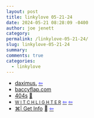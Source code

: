 ```yaml
---
layout: post
title: linkylove 05-21-24
date: 2024-05-21 08:28:09 -0400
author: joe jenett
category: 
permalink: /linkylove-05-21-24/
slug: linkylove-05-21-24
summary: 
comments: true
categories:
  - linkylove
---
```

<ul class="linkylove">
	<li><a title="daximus." href="https://daximus.neocities.org/">daximus.</a>  <a title="source" href="https://bukmark.club/directory/"><span style="color:blue;">&#8678;</span></a></li>
	<li><a title="baccyflap.com by rmf - a delicate blend of bakelite and fear" href="https://baccyflap.com/">baccyflap.com</a></li>
	<li><a title="404s — gallery of error 404 page designs" href="https://www.404s.design/">404s</a> <a href="https://pinboard.in/u:effulgence">📌</a></li>
	<li><a title="Becky" href="https://witchlighter.net/"><small>W I T C H L I G H T E R</small></a>  <a title="source" href="https://dwt-archives.joejenett.com/09-23-22/"><span style="color:blue;">&#8678;</span></a>  <a title="source" href="https://theforest.link/"><span style="color:blue;">&#8678;</span></a></li>
	<li><a title="Matt Sephton" href="https://blog.gingerbeardman.com/">⌘|  Get Info</a>  <a title="source" href="https://dwt-archives.joejenett.com/12-21-21/"><span style="font-size:1.1em;"></span></a> <a title="source" href="https://news.ycombinator.com/submitted?id=zdw"><span style="color:blue;">&#8678;</span></a></li>
</ul>

<a href="https://brid.gy/publish/mastodon"></a>